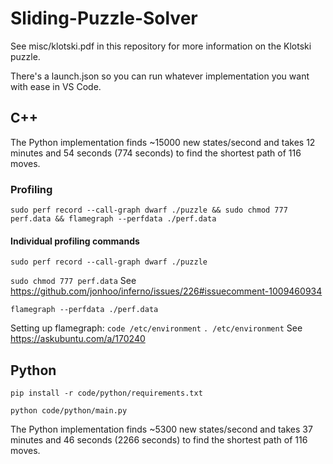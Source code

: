 # Sliding-Puzzle-Solver

See misc/klotski.pdf in this repository for more information on the Klotski puzzle.

There's a launch.json so you can run whatever implementation you want with ease in VS Code.

## C++

The Python implementation finds ~15000 new states/second and takes 12 minutes and 54 seconds (774 seconds) to find the shortest path of 116 moves.

### Profiling
`sudo perf record --call-graph dwarf ./puzzle && sudo chmod 777 perf.data && flamegraph --perfdata ./perf.data`

#### Individual profiling commands

`sudo perf record --call-graph dwarf ./puzzle`

`sudo chmod 777 perf.data`
See https://github.com/jonhoo/inferno/issues/226#issuecomment-1009460934

`flamegraph --perfdata ./perf.data`

Setting up flamegraph:
`code /etc/environment`
`. /etc/environment`
See https://askubuntu.com/a/170240

## Python

`pip install -r code/python/requirements.txt`

`python code/python/main.py`

The Python implementation finds ~5300 new states/second and takes 37 minutes and 46 seconds (2266 seconds) to find the shortest path of 116 moves.
